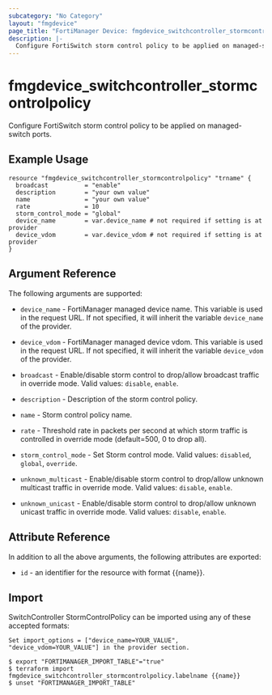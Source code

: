 ```yaml
---
subcategory: "No Category"
layout: "fmgdevice"
page_title: "FortiManager Device: fmgdevice_switchcontroller_stormcontrolpolicy"
description: |-
  Configure FortiSwitch storm control policy to be applied on managed-switch ports.
---
```


# fmgdevice_switchcontroller_stormcontrolpolicy
Configure FortiSwitch storm control policy to be applied on managed-switch ports.

## Example Usage

```hcl
resource "fmgdevice_switchcontroller_stormcontrolpolicy" "trname" {
  broadcast          = "enable"
  description        = "your own value"
  name               = "your own value"
  rate               = 10
  storm_control_mode = "global"
  device_name        = var.device_name # not required if setting is at provider
  device_vdom        = var.device_vdom # not required if setting is at provider
}
```

## Argument Reference


The following arguments are supported:

* `device_name` - FortiManager managed device name. This variable is used in the request URL. If not specified, it will inherit the variable `device_name` of the provider.
* `device_vdom` - FortiManager managed device vdom. This variable is used in the request URL. If not specified, it will inherit the variable `device_vdom` of the provider.

* `broadcast` - Enable/disable storm control to drop/allow broadcast traffic in override mode. Valid values: `disable`, `enable`.

* `description` - Description of the storm control policy.
* `name` - Storm control policy name.
* `rate` - Threshold rate in packets per second at which storm traffic is controlled in override mode (default=500, 0 to drop all).
* `storm_control_mode` - Set Storm control mode. Valid values: `disabled`, `global`, `override`.

* `unknown_multicast` - Enable/disable storm control to drop/allow unknown multicast traffic in override mode. Valid values: `disable`, `enable`.

* `unknown_unicast` - Enable/disable storm control to drop/allow unknown unicast traffic in override mode. Valid values: `disable`, `enable`.



## Attribute Reference

In addition to all the above arguments, the following attributes are exported:
* `id` - an identifier for the resource with format {{name}}.

## Import

SwitchController StormControlPolicy can be imported using any of these accepted formats:
```
Set import_options = ["device_name=YOUR_VALUE", "device_vdom=YOUR_VALUE"] in the provider section.

$ export "FORTIMANAGER_IMPORT_TABLE"="true"
$ terraform import fmgdevice_switchcontroller_stormcontrolpolicy.labelname {{name}}
$ unset "FORTIMANAGER_IMPORT_TABLE"
```

